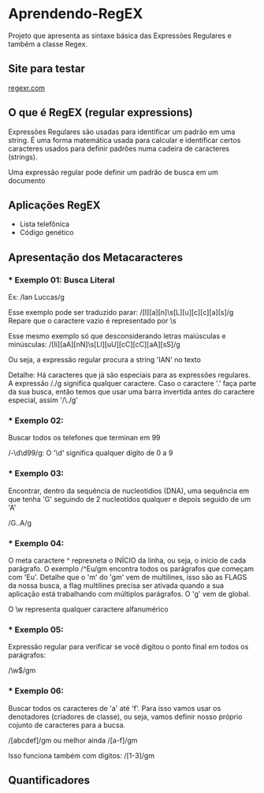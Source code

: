 # Aprendendo-RegEX
Projeto que apresenta as sintaxe básica das Expressões Regulares e também a classe Regex.

## Site para testar

[regexr.com](https://regexr.com/)

## O que é RegEX (regular expressions)
Expressões Regulares são usadas para identificar um padrão em uma string. É uma forma matemática usada para calcular e identificar certos caracteres usados para definir padrões numa cadeira de caracteres (strings).

Uma expressão regular pode definir um padrão de busca em um documento

## Aplicações RegEX
* Lista telefônica
* Código genético

## Apresentação dos Metacaracteres
### * Exemplo 01: Busca Literal

Ex: /Ian Luccas/g

Esse exemplo pode ser traduzido parar: /[I][a][n]\s[L][u][c][c][a][s]/g Repare que o caractere vazio é representado por \s

Esse mesmo exemplo só que desconsiderando letras maiúsculas e minúsculas: /[Ii][aA][nN]\s[Ll][uU][cC][cC][aA][sS]/g

Ou seja, a expressão regular procura a string 'IAN' no texto

Detalhe: Há caracteres que já são especiais para as expressões regulares. A expressão /./g significa qualquer caractere. Caso o caractere '.' faça parte da sua busca, então temos que usar uma barra invertida antes do caractere especial, assim '/\\\./g'

### * Exemplo 02: 

Buscar todos os telefones que terminan em 99

/-\d\d99/g: O '\d' significa qualquer dígito de 0 a 9

### * Exemplo 03: 

Encontrar, dentro da sequência de nucleotídios (DNA), uma sequência em que tenha 'G' seguindo de 2 nucleotídos qualquer e depois seguido de um 'A'

/G..A/g

### * Exemplo 04:
O meta caractere ^ represneta o INÍCIO da linha, ou seja, o início de cada parágrafo. O exemplo /^Eu/gm encontra todos os parágrafos que começam com 'Eu'. Detalhe que o 'm' do 'gm' vem de multilines, isso são as FLAGS da nossa busca, a flag multilines precisa ser ativada quando a sua aplicação está trabalhando com múltiplos parágrafos. O 'g' vem de global.

O \w representa qualquer caractere alfanumérico

### * Exemplo 05:

Expressão regular para verificar se você digitou o ponto final em todos os parágrafos:

/\w$/gm

### * Exemplo 06: 

Buscar todos os caracteres de 'a' até 'f'. Para isso vamos usar os denotadores (criadores de classe), ou seja, vamos definir nosso próprio cojunto de caracteres para a bucsa.

/[abcdef]/gm ou melhor ainda /[a-f]/gm

Isso funciona também com dígitos: /[1-3]/gm
    
## Quantificadores
